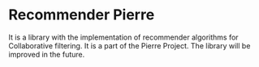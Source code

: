# Recommender Pierre
It is a library with the implementation of recommender algorithms for Collaborative filtering.
It is a part of the Pierre Project.
The library will be improved in the future.
